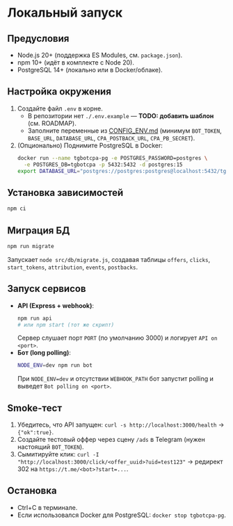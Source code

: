 # Локальный запуск

## Предусловия
- Node.js 20+ (поддержка ES Modules, см. `package.json`).
- npm 10+ (идёт в комплекте с Node 20).
- PostgreSQL 14+ (локально или в Docker/облаке).

## Настройка окружения
1. Создайте файл `.env` в корне.
   - В репозитории нет `./.env.example` — **TODO: добавить шаблон** (см. ROADMAP).
   - Заполните переменные из [CONFIG_ENV.md](CONFIG_ENV.md) (минимум `BOT_TOKEN`, `BASE_URL`, `DATABASE_URL`, `CPA_POSTBACK_URL`, `CPA_PB_SECRET`).
2. (Опционально) Поднимите PostgreSQL в Docker:
   ```bash
   docker run --name tgbotcpa-pg -e POSTGRES_PASSWORD=postgres \
     -e POSTGRES_DB=tgbotcpa -p 5432:5432 -d postgres:15
   export DATABASE_URL="postgres://postgres:postgres@localhost:5432/tgbotcpa"
   ```

## Установка зависимостей
```bash
npm ci
```

## Миграция БД
```bash
npm run migrate
```
Запускает `node src/db/migrate.js`, создавая таблицы `offers`, `clicks`, `start_tokens`, `attribution`, `events`, `postbacks`.

## Запуск сервисов
- **API (Express + webhook)**:
  ```bash
  npm run api
  # или npm start (тот же скрипт)
  ```
  Сервер слушает порт `PORT` (по умолчанию 3000) и логирует `API on <port>`.
- **Бот (long polling)**:
  ```bash
  NODE_ENV=dev npm run bot
  ```
  При `NODE_ENV=dev` и отсутствии `WEBHOOK_PATH` бот запустит polling и выведет `Bot polling on <port>`.

## Smoke-тест
1. Убедитесь, что API запущен: `curl -s http://localhost:3000/health` → `{"ok":true}`.
2. Создайте тестовый оффер через сцену `/ads` в Telegram (нужен настоящий `BOT_TOKEN`).
3. Сымитируйте клик: `curl -I "http://localhost:3000/click/<offer_uuid>?uid=test123"` → редирект 302 на `https://t.me/<bot>?start=...`.

## Остановка
- Ctrl+C в терминале.
- Если использовался Docker для PostgreSQL: `docker stop tgbotcpa-pg`.
